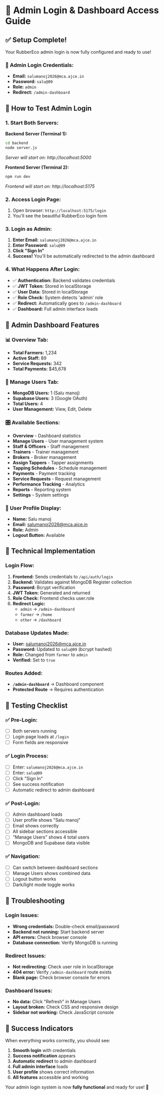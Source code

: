 # 🔐 Admin Login & Dashboard Access Guide

## ✅ **Setup Complete!**

Your RubberEco admin login is now fully configured and ready to use!

### **🎯 Admin Login Credentials:**
- **Email:** `salumanoj2026@mca.ajce.in`
- **Password:** `salu@09`
- **Role:** `admin`
- **Redirect:** `/admin-dashboard`

## 🚀 **How to Test Admin Login**

### **1. Start Both Servers:**

**Backend Server (Terminal 1):**
```bash
cd backend
node server.js
```
*Server will start on: http://localhost:5000*

**Frontend Server (Terminal 2):**
```bash
npm run dev
```
*Frontend will start on: http://localhost:5175*

### **2. Access Login Page:**
1. Open browser: `http://localhost:5175/login`
2. You'll see the beautiful RubberEco login form

### **3. Login as Admin:**
1. **Enter Email:** `salumanoj2026@mca.ajce.in`
2. **Enter Password:** `salu@09`
3. **Click "Sign In"**
4. **Success!** You'll be automatically redirected to the admin dashboard

### **4. What Happens After Login:**
- ✅ **Authentication:** Backend validates credentials
- ✅ **JWT Token:** Stored in localStorage
- ✅ **User Data:** Stored in localStorage
- ✅ **Role Check:** System detects 'admin' role
- ✅ **Redirect:** Automatically goes to `/admin-dashboard`
- ✅ **Dashboard:** Full admin interface loads

## 🎨 **Admin Dashboard Features**

### **📊 Overview Tab:**
- **Total Farmers:** 1,234
- **Active Staff:** 89
- **Service Requests:** 342
- **Total Payments:** $45,678

### **👥 Manage Users Tab:**
- **MongoDB Users:** 1 (Salu manoj)
- **Supabase Users:** 3 (Google OAuth)
- **Total Users:** 4
- **User Management:** View, Edit, Delete

### **🎛️ Available Sections:**
- **Overview** - Dashboard statistics
- **Manage Users** - User management system
- **Staff & Officers** - Staff management
- **Trainers** - Trainer management
- **Brokers** - Broker management
- **Assign Tappers** - Tapper assignments
- **Tapping Schedules** - Schedule management
- **Payments** - Payment tracking
- **Service Requests** - Request management
- **Performance Tracking** - Analytics
- **Reports** - Reporting system
- **Settings** - System settings

### **👤 User Profile Display:**
- **Name:** Salu manoj
- **Email:** salumanoj2026@mca.ajce.in
- **Role:** Admin
- **Logout Button:** Available

## 🔧 **Technical Implementation**

### **Login Flow:**
1. **Frontend:** Sends credentials to `/api/auth/login`
2. **Backend:** Validates against MongoDB Register collection
3. **Password:** Bcrypt verification
4. **JWT Token:** Generated and returned
5. **Role Check:** Frontend checks user.role
6. **Redirect Logic:**
   - `admin` → `/admin-dashboard`
   - `farmer` → `/home`
   - `other` → `/dashboard`

### **Database Updates Made:**
- **User:** salumanoj2026@mca.ajce.in
- **Password:** Updated to `salu@09` (bcrypt hashed)
- **Role:** Changed from `farmer` to `admin`
- **Verified:** Set to `true`

### **Routes Added:**
- **`/admin-dashboard`** → Dashboard component
- **Protected Route** → Requires authentication

## 🎯 **Testing Checklist**

### **✅ Pre-Login:**
- [ ] Both servers running
- [ ] Login page loads at `/login`
- [ ] Form fields are responsive

### **✅ Login Process:**
- [ ] Enter: `salumanoj2026@mca.ajce.in`
- [ ] Enter: `salu@09`
- [ ] Click "Sign In"
- [ ] See success notification
- [ ] Automatic redirect to admin dashboard

### **✅ Post-Login:**
- [ ] Admin dashboard loads
- [ ] User profile shows "Salu manoj"
- [ ] Email shows correctly
- [ ] All sidebar sections accessible
- [ ] "Manage Users" shows 4 total users
- [ ] MongoDB and Supabase data visible

### **✅ Navigation:**
- [ ] Can switch between dashboard sections
- [ ] Manage Users shows combined data
- [ ] Logout button works
- [ ] Dark/light mode toggle works

## 🚨 **Troubleshooting**

### **Login Issues:**
- **Wrong credentials:** Double-check email/password
- **Backend not running:** Start backend server
- **API errors:** Check browser console
- **Database connection:** Verify MongoDB is running

### **Redirect Issues:**
- **Not redirecting:** Check user role in localStorage
- **404 error:** Verify `/admin-dashboard` route exists
- **Blank page:** Check browser console for errors

### **Dashboard Issues:**
- **No data:** Click "Refresh" in Manage Users
- **Layout broken:** Check CSS and responsive design
- **Sidebar not working:** Check JavaScript console

## 🎉 **Success Indicators**

When everything works correctly, you should see:
1. **Smooth login** with credentials
2. **Success notification** appears
3. **Automatic redirect** to admin dashboard
4. **Full admin interface** loads
5. **User profile** shows correct information
6. **All features** accessible and working

Your admin login system is now **fully functional** and ready for use! 🎊
